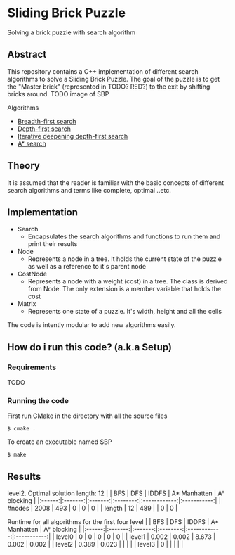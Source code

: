 # Sliding Brick Puzzle
Solving a brick puzzle with search algorithm

## Abstract
This repository contains a C++ implementation of different search algorithms
to solve a Sliding Brick Puzzle. The goal of the puzzle is to get the "Master brick"
(represented in TODO? RED?) to the exit by shifting bricks around.
TODO image of SBP

Algorithms
* [Breadth-first search](https://en.wikipedia.org/wiki/Breadth-first_search)
* [Depth-first search](https://en.wikipedia.org/wiki/Depth-first_search)
* [Iterative deepening depth-first search](https://en.wikipedia.org/wiki/Iterative_deepening_depth-first_search)
* [A* search](https://en.wikipedia.org/wiki/A*_search_algorithm)



## Theory
It is assumed that the reader is familiar
with the basic concepts of different search algorithms and terms like 
complete, optimal ..etc.

## Implementation
* Search
  * Encapsulates the search algorithms and functions to run them and
    print their results
* Node
  * Represents a node in a tree. It holds the current state of the puzzle
    as well as a reference to it's parent node
* CostNode
  * Represents a node with a weight (cost) in a tree. The class is derived from
    Node. The only extension is a member variable that holds the cost
* Matrix
  * Represents one state of a puzzle. It's width, height and all the cells

The code is intently modular to add new algorithms easily.
  
## How do i run this code? (a.k.a Setup)
### Requirements
TODO
### Running the code
First run CMake in the directory with all the source files
```
$ cmake .
```

To create an executable named SBP
```
$ make
```


## Results
level2. Optimal solution length: 12
|        | BFS     | DFS     | IDDFS    | A* Manhatten | A* blocking |
|:------:|:-------:|:-------:|:--------:|:------------:|:-----------:|
| #nodes | 2008    | 493     | 0        | 0            | 0           |
| length | 12      | 489     |          | 0            | 0           |

Runtime for all algorithms for the first four level
|        | BFS     | DFS     | IDDFS    | A* Manhatten | A* blocking |
|:------:|:-------:|:-------:|:--------:|:------------:|:-----------:|
| level0 | 0       | 0       | 0        | 0            | 0           |
| level1 | 0.002   | 0.002   | 8.673    | 0.002        | 0.002       |
| level2 | 0.389   | 0.023   |          |              |             |
| level3 | 0       |         |          |              |             |
